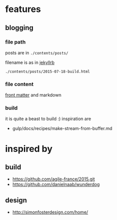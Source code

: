 features
========

blogging
--------

### file path
posts are in `./contents/posts/`

filename is as in [jekyllrb](http://jekyllrb.com/docs/structure/)

    ./contents/posts/2015-07-18-build.html

### file content 

[front matter](http://jekyllrb.com/docs/frontmatter/) and markdown

### build 
it is quite a beast to build :)
inspiration are

* gulp/docs/recipes/make-stream-from-buffer.md 

inspired by
===========

build
-----

* https://github.com/agile-france/2015.git
* https://github.com/danielnaab/wunderdog

design
------

* http://simonfosterdesign.com/home/
